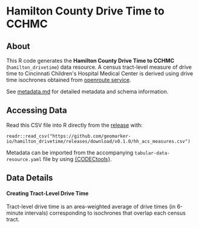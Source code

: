 # Hamilton County Drive Time to CCHMC

## About

This R code generates the **Hamilton County Drive Time to CCHMC** (`hamilton_drivetime`) data resource. A census tract-level measure of drive time to Cincinnati Children's Hospital Medical Center is derived using drive time isochrones obtained from [openroute service](https://classic-maps.openrouteservice.org/reach?n1=38.393339&n2=-95.339355&n3=5&b=0&i=0&j1=30&j2=15&k1=en-US&k2=km). 

See [metadata.md](./metadata.md) for detailed metadata and schema information.

## Accessing Data

Read this CSV file into R directly from the [release](https://github.com/geomarker-io/hamilton_drivetime/releases) with:

```
readr::read_csv("https://github.com/geomarker-io/hamilton_drivetime/releases/download/v0.1.0/hh_acs_measures.csv")
```

Metadata can be imported from the accompanying `tabular-data-resource.yaml` file by using [{CODECtools}](https://geomarker.io/CODECtools/).

## Data Details

#### Creating Tract-Level Drive Time

Tract-level drive time is an area-weighted average of drive times (in 6-minute intervals) corresponding to isochrones that overlap each census tract. 
